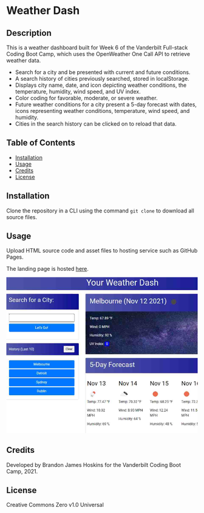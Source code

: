 # Weather Dash

## Description

This is a weather dashboard built for Week 6 of the Vanderbilt Full-stack Coding Boot Camp, which uses the OpenWeather One Call API to retrieve weather data.

- Search for a city and be presented with current and future conditions.
- A search history of cities previously searched, stored in localStorage.
- Displays city name, date, and icon depicting weather conditions, the temperature, humidity, wind speed, and UV index.
- Color coding for favorable, moderate, or severe weather.
- Future weather conditions for a city present a 5-day forecast with dates, icons representing weather conditions, temperature, wind speed, and humidity.
- Cities in the search history can be clicked on to reload that data.

## Table of Contents

- [Installation](#installation)
- [Usage](#usage)
- [Credits](#credits)
- [License](#license)

## Installation

Clone the repository in a CLI using the command `git clone` to download all source files.

## Usage

Upload HTML source code and asset files to hosting service such as GitHub Pages.

The landing page is hosted [here](https://branjames117.github.io/weather-dash/).

![Screenshot](./assets/images/screenshot.jpg)

## Credits

Developed by Brandon James Hoskins for the Vanderbilt Coding Boot Camp, 2021.

## License

Creative Commons Zero v1.0 Universal
